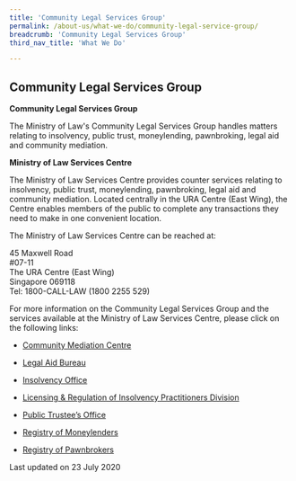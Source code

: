 ```yaml
---
title: 'Community Legal Services Group'
permalink: /about-us/what-we-do/community-legal-service-group/
breadcrumb: 'Community Legal Services Group'
third_nav_title: 'What We Do'

---
```



Community Legal Services Group
---

**Community Legal Services Group**

The Ministry of Law's Community Legal Services Group handles matters relating to insolvency, public trust, moneylending, pawnbroking, legal aid and community mediation.

**Ministry of Law Services Centre**

The Ministry of Law Services Centre provides counter services relating to insolvency, public trust, moneylending, pawnbroking, legal aid and community mediation. Located centrally in the URA Centre (East Wing), the Centre enables members of the public to complete any transactions they need to make in one convenient location.

The Ministry of Law Services Centre can be reached at:

45 Maxwell Road<br>
#07-11<br>
The URA Centre (East Wing)<br>
Singapore 069118<br>
Tel: 1800-CALL-LAW (1800 2255 529)<br>

For more information on the Community Legal Services Group and the services available at the Ministry of Law Services Centre, please click on the following links:

* [Community Mediation Centre](/about-us/what-we-do/community-mediation-centre/)

* [Legal Aid Bureau](/about-us/what-we-do/legal-aid-bureau/)

* [Insolvency Office](/about-us/what-we-do/insolvency-office/)

* [Licensing & Regulation of Insolvency Practitioners Division](/about-us/what-we-do/licensing-and-regulation-of-insolvency-practitioners-division/)

* [Public Trustee’s Office](/about-us/what-we-do/public-trustee-office/)

* [Registry of Moneylenders](/about-us/what-we-do/registry-of-moneylenders/)

* [Registry of Pawnbrokers](/about-us/what-we-do/registry-of-pawnbrokers/)

<p class="right-side-updated">Last updated on 23 July 2020</p>
